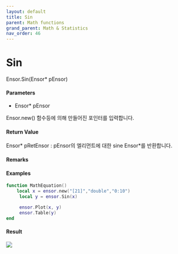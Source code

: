 ```yaml
---
layout: default
title: Sin
parent: Math functions
grand_parent: Math & Statistics
nav_order: 46
---
```


# Sin

Ensor.Sin\(Ensor\* pEnsor\)

#### Parameters

* Ensor\* pEnsor

Ensor.new\(\) 함수등에 의해 만들어진 포인터를 입력합니다.

#### Return Value

Ensor\* pRetEnsor : pEnsor의 엘리먼트에 대한 sine Ensor\*를 반환합니다.

#### Remarks

#### Examples

```lua
function MathEquation()
    local x = ensor.new("[21]","double","0:10")
     local y = ensor.Sin(x)

     ensor.Plot(x, y)
     ensor.Table(y)
end
```

#### Result

![](/MathAPI/SinResult.png)

